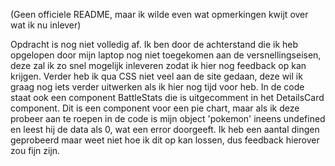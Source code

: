 (Geen officiele README, maar ik wilde even wat opmerkingen kwijt over wat ik nu inlever)

Opdracht is nog niet volledig af. Ik ben door de achterstand die ik heb opgelopen door mijn laptop nog niet toegekomen aan de versnellingseisen, deze zal ik zo snel mogelijk inleveren zodat ik hier nog feedback op kan krijgen.
Verder heb ik qua CSS niet veel aan de site gedaan, deze wil ik graag nog iets verder uitwerken als ik hier nog tijd voor heb. 
In de code staat ook een component BattleStats die is uitgecomment in het DetailsCard component. Dit is een component voor een pie chart, maar als ik deze probeer aan te roepen in de code 
is mijn object 'pokemon' ineens undefined en leest hij de data als 0, wat een error doorgeeft. Ik heb een aantal dingen geprobeerd maar weet niet hoe ik dit op kan lossen, dus feedback hierover zou fijn zijn.
